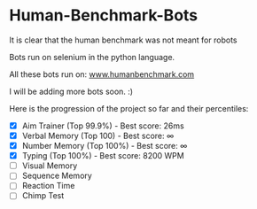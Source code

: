 # Human-Benchmark-Bots

It is clear that the human benchmark was not meant for robots

Bots run on selenium in the python language.

All these bots run on: www.humanbenchmark.com

I will be adding more bots soon. :)

Here is the progression of the project so far and their percentiles:

- [x] Aim Trainer (Top 99.9%) - Best score: 26ms
- [x] Verbal Memory (Top 100) - Best score: ∞
- [x] Number Memory (Top 100%) - Best score: ∞
- [x] Typing (Top 100%) - Best score: 8200 WPM
- [ ] Visual Memory
- [ ] Sequence Memory 
- [ ] Reaction Time
- [ ] Chimp Test
